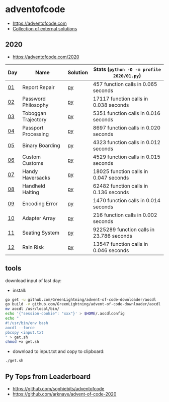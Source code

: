 # adventofcode

* https://adventofcode.com
* [Collection of external solutions](https://github.com/Bogdanp/awesome-advent-of-code)

## 2020

* https://adventofcode.com/2020

|Day|Name|Solution|Stats (`python -O -m profile 2020/01.py`)
|---|---|---|---|
|[01](https://adventofcode.com/2020/day/1)|Report Repair|[py](2020/01.py)|457 function calls in 0.065 seconds|
|[02](https://adventofcode.com/2020/day/2)|Password Philosophy|[py](2020/02.py)|17117 function calls in 0.038 seconds|
|[03](https://adventofcode.com/2020/day/3)|Toboggan Trajectory|[py](2020/03.py)|5351 function calls in 0.016 seconds|
|[04](https://adventofcode.com/2020/day/4)|Passport Processing|[py](2020/04.py)|8697 function calls in 0.020 seconds|
|[05](https://adventofcode.com/2020/day/5)|Binary Boarding|[py](2020/05.py)|4323 function calls in 0.012 seconds|
|[06](https://adventofcode.com/2020/day/6)|Custom Customs|[py](2020/06.py)|4529 function calls in 0.015 seconds|
|[07](https://adventofcode.com/2020/day/7)|Handy Haversacks|[py](2020/07.py)|18025 function calls in 0.047 seconds|
|[08](https://adventofcode.com/2020/day/8)|Handheld Halting|[py](2020/08.py)|62482 function calls in 0.136 seconds|
|[09](https://adventofcode.com/2020/day/9)|Encoding Error|[py](2020/09.py)|1470 function calls in 0.014 seconds|
|[10](https://adventofcode.com/2020/day/10)|Adapter Array|[py](2020/10.py)|216 function calls in 0.002 seconds|
|[11](https://adventofcode.com/2020/day/11)|Seating System|[py](2020/11.py)|9225289 function calls in 23.786 seconds|
|[12](https://adventofcode.com/2020/day/12)|Rain Risk|[py](2020/12.py)|13547 function calls in 0.046 seconds|

## tools

download input of last day:

* install:

```bash
go get -u github.com/GreenLightning/advent-of-code-downloader/aocdl
go build -v github.com/GreenLightning/advent-of-code-downloader/aocdl
mv aocdl /usr/local/bin/
echo '{"session-cookie": "xxx"}' > $HOME/.aocdlconfig
echo "
#!/usr/bin/env bash
aocdl --force
pbcopy <input.txt
" > get.sh
chmod +x get.sh
```

* download to input.txt and copy to clipboard:

```bash
./get.sh
```

## Py Tops from Leaderboard

* https://github.com/sophiebits/adventofcode
* https://github.com/arknave/advent-of-code-2020